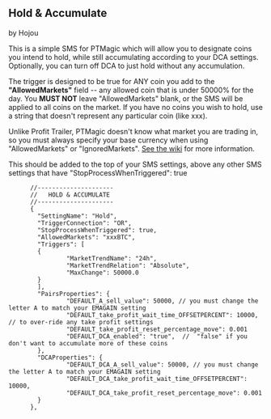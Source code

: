 ## Hold & Accumulate
by Hojou

This is a simple SMS for PTMagic which will allow you to designate coins you intend to hold, while still accumulating according to your DCA settings.  Optionally, you can turn off DCA to just hold without any accumulation.

The trigger is designed to be true for ANY coin you add to the **"AllowedMarkets"** field -- any allowed coin that is under 50000% for the day.  You **MUST NOT** leave "AllowedMarkets" blank, or the SMS will be applied to all coins on the market.  If you have no coins you wish to hold, use a string that doesn't represent any particular coin (like xxx).

Unlike Profit Trailer, PTMagic doesn't know what market you are trading in, so you must always specify your base currency when using "AllowedMarkets" or "IgnoredMarkets".  [See the wiki](https://github.com/PTMagicians/PTMagic/wiki/settings.analyzer#allowedmarkets) for more information.

This should be added to the top of your SMS settings, above any other SMS settings that have "StopProcessWhenTriggered": true 


````
      //---------------------
      //   HOLD & ACCUMULATE
      //---------------------
      {
        "SettingName": "Hold",
        "TriggerConnection": "OR",
        "StopProcessWhenTriggered": true,
        "AllowedMarkets": "xxxBTC",
        "Triggers": [
        {
                "MarketTrendName": "24h",
                "MarketTrendRelation": "Absolute",
                "MaxChange": 50000.0
        }
        ],
        "PairsProperties": {
                "DEFAULT_A_sell_value": 50000, // you must change the letter A to match your EMAGAIN setting
                "DEFAULT_take_profit_wait_time_OFFSETPERCENT": 10000,  // to over-ride any take profit settings
                "DEFAULT_take_profit_reset_percentage_move": 0.001
                "DEFAULT_DCA_enabled": "true",  //  "false" if you don't want to accumulate more of these coins
        },
        "DCAProperties": {
                "DEFAULT_DCA_A_sell_value": 50000, // you must change the letter A to match your EMAGAIN setting
                "DEFAULT_DCA_take_profit_wait_time_OFFSETPERCENT": 10000,
                "DEFAULT_DCA_take_profit_reset_percentage_move": 0.001
        }
      },
````
